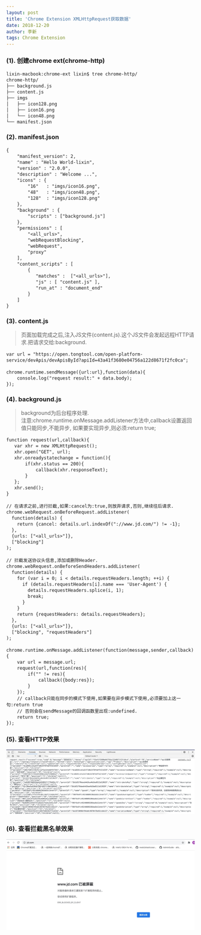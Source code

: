 ```yaml
---
layout: post
title: 'Chrome Extension XMLHttpRequest获取数据'
date: 2018-12-20
author: 李新
tags: Chrome Extension
---
```


### (1). 创建chrome ext(chrome-http)
```
lixin-macbook:chrome-ext lixin$ tree chrome-http/
chrome-http/
├── background.js
├── content.js
├── imgs
│   ├── icon128.png
│   ├── icon16.png
│   └── icon48.png
└── manifest.json
```
### (2). manifest.json
```
{
    "manifest_version": 2,
    "name" : "Hello World-lixin",
    "version" : "2.0.0",
    "description" : "Welcome ...",
    "icons" : {
        "16"   : "imgs/icon16.png",
        "48"   : "imgs/icon48.png",
        "128"  : "imgs/icon128.png"
    },
    "background" : {
        "scripts" : ["background.js"]
    },
    "permissions" : [
        "<all_urls>",
        "webRequestBlocking",
        "webRequest",
        "proxy"
    ],
    "content_scripts" : [
        { 
           "matches" :  ["<all_urls>"],
           "js" : [ "content.js" ],
           "run_at" : "document_end"
        }
    ]
}
```
### (3). content.js
> 页面加载完成之后,注入JS文件(content.js).这个JS文件会发起远程HTTP请求.把请求交给:background.   

```
var url = "https://open.tongtool.com/open-platform-service/devApis/devApisById?apiId=43a41f3680e04756a122d8671f2fc0ca";

chrome.runtime.sendMessage({url:url},function(data){
    console.log("request result:" + data.body);
});
```
### (4). background.js 
> background为后台程序处理.   
> 注意:chrome.runtime.onMessage.addListener方法中,callback设置返回值只能同步,不能异步,
> 如果要实现异步,则必须:return true;   

```
function request(url,callback){
   var xhr = new XMLHttpRequest();
   xhr.open("GET", url);
   xhr.onreadystatechange = function(){
       if(xhr.status == 200){
           callback(xhr.responseText);
       }
   };
   xhr.send();
}

// 在请求之前,进行拦截,如果:cancel为:true,则放弃请求,否则,继续往后请求.
chrome.webRequest.onBeforeRequest.addListener(
  function(details) {
    return {cancel: details.url.indexOf("://www.jd.com/") != -1};
  },
  {urls: ["<all_urls>"]},
  ["blocking"]
);

// 拦截发送协议头信息,添加或删除Header.
chrome.webRequest.onBeforeSendHeaders.addListener(
  function(details) {
    for (var i = 0; i < details.requestHeaders.length; ++i) {
      if (details.requestHeaders[i].name === 'User-Agent') {
        details.requestHeaders.splice(i, 1);
        break;
      }
    }
    return {requestHeaders: details.requestHeaders};
  },
  {urls: ["<all_urls>"]},
  ["blocking", "requestHeaders"]
);

chrome.runtime.onMessage.addListener(function(message,sender,callback){
    var url = message.url;
    request(url,function(res){
        if("" != res){
            callback({body:res});
        }
    }); 
    // callback只能在同步的模式下使用,如果要在异步模式下使用,必须要加上这一句:return true
    // 否则会在sendMessage的回调函数里出现:undefined.
    return true;
});
```
### (5). 查看HTTP效果
!["Chrome 发起Http请求并返回结果"](/assets/chrome-ext/imgs/chrome-ext-http-result.jpg)

### (6). 查看拦截黑名单效果
!["Chrome 处理黑名单"](/assets/chrome-ext/imgs/chrome-ext-addEvent-onBeforeRequest.jpg)
